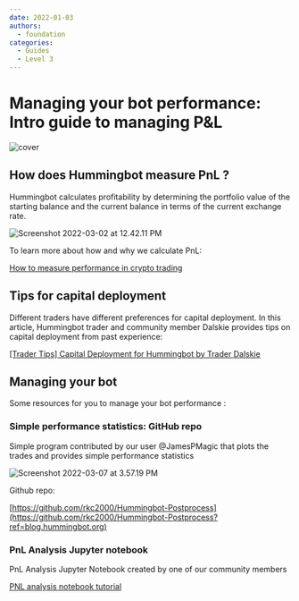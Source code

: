 ```yaml
---
date: 2022-01-03
authors:
  - foundation
categories:
  - Guides
  - Level 3
---
```


# Managing your bot performance: Intro guide to managing P&L
![cover](cover.jpg)

## How does Hummingbot measure PnL ?

Hummingbot calculates profitability by determining the portfolio value of the starting balance and the current balance in terms of the current exchange rate.

![Screenshot 2022-03-02 at 12.42.11 PM](image_1.jpg)

To learn more about how and why we calculate PnL:

[How to measure performance in crypto trading](../2019-07-measure-performance-crypto-trading/index.md)


<!-- more -->

## Tips for capital deployment

Different traders have different preferences for capital deployment. In this article, Hummingbot trader and community member Dalskie provides tips on capital deployment from past experience:

[[Trader Tips] Capital Deployment for Hummingbot by Trader Dalskie](https://www.notion.so/Trader-Tips-Capital-Deployment-for-Hummingbot-by-Trader-Dalskie-d64fd9d1cf8b42779ab6be42e3796d3f?ref=blog.hummingbot.org)

## Managing your bot

Some resources for you to manage your bot performance :

### Simple performance statistics: GitHub repo

Simple program contributed by our user @JamesPMagic that plots the trades and provides simple performance statistics

![Screenshot 2022-03-07 at 3.57.19 PM](image_2.jpg)

Github repo:

[https://github.com/rkc2000/Hummingbot-Postprocess](https://github.com/rkc2000/Hummingbot-Postprocess?ref=blog.hummingbot.org)

### PnL Analysis Jupyter notebook

PnL Analysis Jupyter Notebook created by one of our community members

[PNL analysis notebook tutorial](https://support.hummingbot.io/miner/how-to-use-pnl-analysis-notebook)

